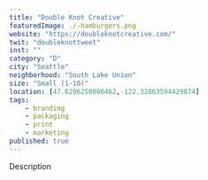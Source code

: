 ```yaml
---
title: "Double Knot Creative"
featuredImage: ./-hamburgers.png
website: "https://doubleknotcreative.com/"
twit: "doubleknottweet"
inst: ""
category: "D"
city: "Seattle"
neighborhood: "South Lake Union"
size: "Small (1-10)"
location: [47.6296250086462,-122.32863594429874]
tags:
    - branding
    - packaging
    - print
    - marketing
published: true
---
```


Description
